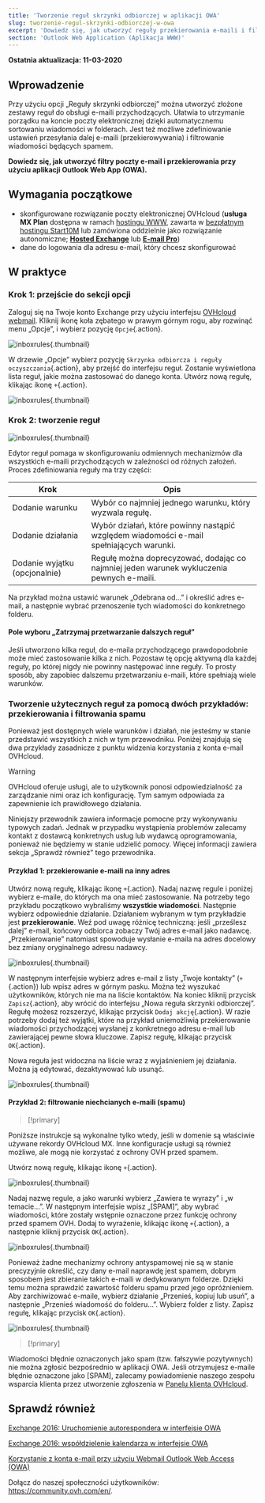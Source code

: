 ```yaml
---
title: 'Tworzenie reguł skrzynki odbiorczej w aplikacji OWA'
slug: tworzenie-regul-skrzynki-odbiorczej-w-owa
excerpt: 'Dowiedz się, jak utworzyć reguły przekierowania e-maili i filtry przy użyciu aplikacji OWA'
section: 'Outlook Web Application (Aplikacja WWW)'
---
```


**Ostatnia aktualizacja: 11-03-2020**


## Wprowadzenie

Przy użyciu opcji „Reguły skrzynki odbiorczej” można utworzyć złożone zestawy reguł do obsługi e-maili przychodzących. Ułatwia to utrzymanie porządku na koncie poczty elektronicznej dzięki automatycznemu sortowaniu wiadomości w folderach. Jest też możliwe zdefiniowanie ustawień przesyłania dalej e-maili (przekierowywania) i filtrowanie wiadomości będących spamem.

**Dowiedz się, jak utworzyć filtry poczty e-mail i przekierowania przy użyciu aplikacji Outlook Web App (OWA).**


## Wymagania początkowe

- skonfigurowane rozwiązanie poczty elektronicznej OVHcloud (**usługa MX Plan** dostępna w ramach [hostingu WWW](https://www.ovh.pl/hosting/), zawarta w [bezpłatnym hostingu Start10M](https://www.ovh.pl/domeny/oferta_serwer_start10m.xml) lub zamówiona oddzielnie jako rozwiązanie autonomiczne; [**Hosted Exchange**](https://www.ovh.pl/emaile/hosted-exchange/) lub [**E-mail Pro**](https://www.ovh.pl/emaile/email-pro/))
- dane do logowania dla adresu e-mail, który chcesz skonfigurować


## W praktyce

### Krok 1: przejście do sekcji opcji

Zaloguj się na Twoje konto Exchange przy użyciu interfejsu [OVHcloud webmail](https://www.ovh.pl/mail/). Kliknij ikonę koła zębatego w prawym górnym rogu, aby rozwinąć menu „Opcje”, i wybierz pozycję `Opcje`{.action}.

![inboxrules](images/exchange-rules-step1.png){.thumbnail}

W drzewie „Opcje” wybierz pozycję `Skrzynka odbiorcza i reguły oczyszczania`{.action}, aby przejść do interfejsu reguł. Zostanie wyświetlona lista reguł, jakie można zastosować do danego konta. Utwórz nową regułę, klikając ikonę `+`{.action}.

![inboxrules](images/exchange-rules-step2.png){.thumbnail}

### Krok 2: tworzenie reguł

![inboxrules](images/exchange-rules-step3.png){.thumbnail}

Edytor reguł pomaga w skonfigurowaniu odmiennych mechanizmów dla wszystkich e-maili przychodzących w zależności od różnych założeń. Proces zdefiniowania reguły ma trzy części:

|Krok|Opis|
|---|---|
|Dodanie warunku|Wybór co najmniej jednego warunku, który wyzwala regułę.|
|Dodanie działania|Wybór działań, które powinny nastąpić względem wiadomości e-mail spełniających warunki.|
|Dodanie wyjątku (opcjonalnie)|Regułę można doprecyzować, dodając co najmniej jeden warunek wykluczenia pewnych e-maili.|

Na przykład można ustawić warunek „Odebrana od...” i określić adres e-mail, a następnie wybrać przenoszenie tych wiadomości do konkretnego folderu.

#### Pole wyboru „Zatrzymaj przetwarzanie dalszych reguł”

Jeśli utworzono kilka reguł, do e-maila przychodzącego prawdopodobnie może mieć zastosowanie kilka z nich. Pozostaw tę opcję aktywną dla każdej reguły, po której nigdy nie powinny następować inne reguły. To prosty sposób, aby zapobiec dalszemu przetwarzaniu e-maili, które spełniają wiele warunków.

### Tworzenie użytecznych reguł za pomocą dwóch przykładów: przekierowania i filtrowania spamu 

Ponieważ jest dostępnych wiele warunków i działań, nie jesteśmy w stanie przedstawić wszystkich z nich w tym przewodniku. Poniżej znajdują się dwa przykłady zasadnicze z punktu widzenia korzystania z konta e-mail OVHcloud. 

> [!warning]
>OVHcloud oferuje usługi, ale to użytkownik ponosi odpowiedzialność za zarządzanie nimi oraz ich konfigurację. Tym samym odpowiada za zapewnienie ich prawidłowego działania.
>
>Niniejszy przewodnik zawiera informacje pomocne przy wykonywaniu typowych zadań. Jednak w przypadku wystąpienia problemów zalecamy kontakt z dostawcą konkretnych usług lub wydawcą oprogramowania, ponieważ nie będziemy w stanie udzielić pomocy. Więcej informacji zawiera sekcja „Sprawdź również” tego przewodnika.
>

#### Przykład 1: przekierowanie e-maili na inny adres

Utwórz nową regułę, klikając ikonę `+`{.action}. Nadaj nazwę regule i poniżej wybierz e-maile, do których ma ona mieć zastosowanie. Na potrzeby tego przykładu początkowo wybraliśmy **wszystkie wiadomości**. Następnie wybierz odpowiednie działanie. Działaniem wybranym w tym przykładzie jest **przekierowanie**. Weź pod uwagę różnicę techniczną: jeśli „prześlesz dalej” e-mail, końcowy odbiorca zobaczy Twój adres e-mail jako nadawcę. „Przekierowanie” natomiast spowoduje wysłanie e-maila na adres docelowy bez zmiany oryginalnego adresu nadawcy. 

![inboxrules](images/exchange-rules-step4.png){.thumbnail}

W następnym interfejsie wybierz adres e-mail z listy „Twoje kontakty” (`+`{.action}) lub wpisz adres w górnym pasku. Można też wyszukać użytkowników, których nie ma na liście kontaktów. Na koniec kliknij przycisk `Zapisz`{.action}, aby wrócić do interfejsu „Nowa reguła skrzynki odbiorczej”. Regułę możesz rozszerzyć, klikając przycisk `Dodaj akcję`{.action}. W razie potrzeby dodaj też wyjątki, które na przykład uniemożliwią przekierowanie wiadomości przychodzącej wysłanej z konkretnego adresu e-mail lub zawierającej pewne słowa kluczowe. Zapisz regułę, klikając przycisk `OK`{.action}.

Nowa reguła jest widoczna na liście wraz z wyjaśnieniem jej działania. Można ją edytować, dezaktywować lub usunąć.

![inboxrules](images/redirection_rulebis.gif){.thumbnail}


#### Przykład 2: filtrowanie niechcianych e-maili (spamu)

> [!primary]
>
Poniższe instrukcje są wykonalne tylko wtedy, jeśli w domenie są właściwie używane rekordy OVHcloud MX. Inne konfiguracje usługi są również możliwe, ale mogą nie korzystać z ochrony OVH przed spamem.
>

Utwórz nową regułę, klikając ikonę `+`{.action}.

![inboxrules](images/exchange-rules-step7.png){.thumbnail}

Nadaj nazwę regule, a jako warunki wybierz „Zawiera te wyrazy” i „w temacie...”. W następnym interfejsie wpisz „\[SPAM]”, aby wybrać wiadomości, które zostały wstępnie oznaczone przez funkcję ochrony przed spamem OVH. Dodaj to wyrażenie, klikając ikonę `+`{.action}, a następnie kliknij przycisk `OK`{.action}.

![inboxrules](images/exchange-rules-step8.png){.thumbnail}

Ponieważ żadne mechanizmy ochrony antyspamowej nie są w stanie precyzyjnie określić, czy dany e-mail naprawdę jest spamem, dobrym sposobem jest zbieranie takich e-maili w dedykowanym folderze. Dzięki temu można sprawdzić zawartość folderu spamu przed jego opróżnieniem. Aby zarchiwizować e-maile, wybierz działanie „Przenieś, kopiuj lub usuń”, a następnie „Przenieś wiadomość do folderu...”. Wybierz folder z listy. Zapisz regułę, klikając przycisk `OK`{.action}.

![inboxrules](images/exchange-rules-step9_2.png){.thumbnail}


> [!primary]
>
Wiadomości błędnie oznaczonych jako spam (tzw. fałszywie pozytywnych) nie można zgłosić bezpośrednio w aplikacji OWA. Jeśli otrzymujesz e-maile błędnie oznaczone jako \[SPAM], zalecamy powiadomienie naszego zespołu wsparcia klienta przez utworzenie zgłoszenia w [Panelu klienta OVHcloud](https://www.ovh.com/manager/dedicated/#/support/tickets/new).  
>


## Sprawdź również

[Exchange 2016: Uruchomienie autorespondera w interfejsie OWA](https://docs.ovh.com/pl/microsoft-collaborative-solutions/exchange_2016_uruchomienie_autorespondera_w_interfejsie_owa/)

[Exchange 2016: współdzielenie kalendarza w interfejsie OWA](https://docs.ovh.com/pl/microsoft-collaborative-solutions/exchange_2016_wspoldzielenie_kalendarza_poprzez_webmail_owa/)

[Korzystanie z konta e-mail przy użyciu Webmail Outlook Web Access (OWA)](https://docs.ovh.com/pl/emails/korzystanie-owa/)

Dołącz do naszej społeczności użytkowników: <https://community.ovh.com/en/>.
